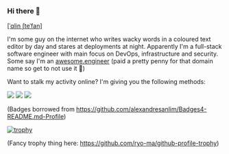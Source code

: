 ### Hi there 👋

[[ˈɑlin ʃteˈfan]](http://ipa-reader.xyz/?text=%5B%CB%88%C9%91lin%20%CA%83te%CB%88fan%5D)

I'm some guy on the internet who writes wacky words in a coloured text editor by day and stares at deployments at night. Apparently I'm a full-stack software engineer with main focus on DevOps, infrastructure and security. Some say I'm an [awesome.engineer](https://awesome.engineer) (paid a pretty penny for that domain name so get to not use it 🙈)

Want to stalk my activity online? I'm giving you the following methods:

[![](https://img.shields.io/badge/LinkedIn-0077B5?style=for-the-badge&logo=linkedin&logoColor=white)](https://www.linkedin.com/in/alinstefanolaru/)
[![](https://img.shields.io/badge/Twitter-1DA1F2?style=for-the-badge&logo=twitter&logoColor=white)](https://twitter.com/xShteff)
[![](https://img.shields.io/badge/GitHub%20Pages-222222?style=for-the-badge&logo=GitHub%20Pages&logoColor=white)](https://awesome.engineer/)

(Badges borrowed from https://github.com/alexandresanlim/Badges4-README.md-Profile)

[![trophy](https://github-profile-trophy.vercel.app/?username=xShteff&theme=onedark)](https://github.com/ryo-ma/github-profile-trophy)

(Fancy trophy thing here: https://github.com/ryo-ma/github-profile-trophy)
